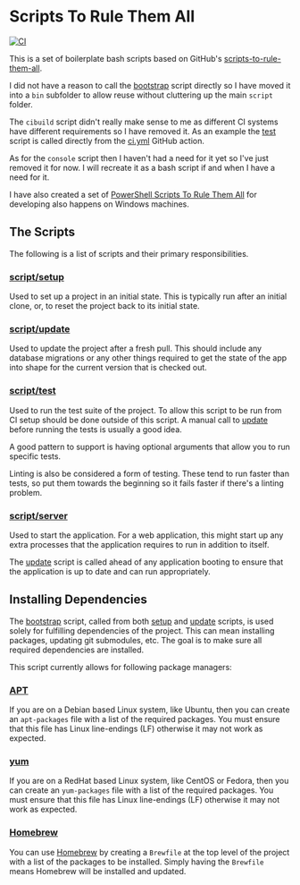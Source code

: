 # Scripts To Rule Them All

[![CI](https://github.com/peteoshea/scripts-to-rule-them-all/workflows/CI/badge.svg)](https://github.com/peteoshea/scripts-to-rule-them-all/actions)

This is a set of boilerplate bash scripts based on GitHub's [scripts-to-rule-them-all](https://github.com/github/scripts-to-rule-them-all).

I did not have a reason to call the [bootstrap][bootstrap] script directly so I have moved it into a `bin` subfolder to allow reuse without cluttering up the main `script` folder.

The `cibuild` script didn't really make sense to me as different CI systems have different requirements so I have removed it.
As an example the [test][test] script is called directly from the [ci.yml][ci.yml] GitHub action.

As for the `console` script then I haven't had a need for it yet so I've just removed it for now.
I will recreate it as a bash script if and when I have a need for it.

I have also created a set of [PowerShell Scripts To Rule Them All](https://github.com/peteoshea/powershell-scripts-to-rule-them-all) for developing also happens on Windows machines.

## The Scripts

The following is a list of scripts and their primary responsibilities.

### [script/setup][setup]

Used to set up a project in an initial state.
This is typically run after an initial clone, or, to reset the project back to its initial state.

### [script/update][update]

Used to update the project after a fresh pull.
This should include any database migrations or any other things required to get the state of the app into shape for the current version that is checked out.

### [script/test][test]

Used to run the test suite of the project.
To allow this script to be run from CI setup should be done outside of this script.
A manual call to [update][update] before running the tests is usually a good idea.

A good pattern to support is having optional arguments that allow you to run specific tests.

Linting is also be considered a form of testing.
These tend to run faster than tests, so put them towards the beginning so it fails faster if there's a linting problem.

### [script/server][server]

Used to start the application.
For a web application, this might start up any extra processes that the application requires to run in addition to itself.

The [update][update] script is called ahead of any application booting to ensure that the application is up to date and can run appropriately.

## Installing Dependencies

The [bootstrap][bootstrap] script, called from both [setup][setup] and [update][update] scripts, is used solely for fulfilling dependencies of the project.
This can mean installing packages, updating git submodules, etc.
The goal is to make sure all required dependencies are installed.

This script currently allows for following package managers:

### [APT](https://en.wikipedia.org/wiki/APT_(software))

If you are on a Debian based Linux system, like Ubuntu, then you can create an `apt-packages` file with a list of the required packages.
You must ensure that this file has Linux line-endings (LF) otherwise it may not work as expected.

### [yum](https://en.wikipedia.org/wiki/Yum_(software))

If you are on a RedHat based Linux system, like CentOS or Fedora, then you can create an `yum-packages` file with a list of the required packages.
You must ensure that this file has Linux line-endings (LF) otherwise it may not work as expected.

### [Homebrew](https://brew.sh/)

You can use [Homebrew](https://brew.sh/) by creating a `Brewfile` at the top level of the project with a list of the packages to be installed.
Simply having the `Brewfile` means Homebrew will be installed and updated.

[bootstrap]: script/bin/bootstrap
[ci.yml]: .github/workflows/ci.yml
[server]: script/server
[setup]: script/setup
[test]: script/test
[update]: script/update
